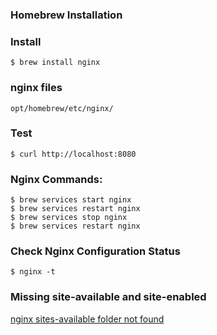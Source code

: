 ### Homebrew Installation

### Install
```vim
$ brew install nginx
```
### nginx files
```vim
opt/homebrew/etc/nginx/
```
### Test
```vim
$ curl http://localhost:8080
```
### Nginx Commands:
```vim
$ brew services start nginx
$ brew services restart nginx
$ brew services stop nginx
$ brew services restart nginx
```
### Check Nginx Configuration Status
```vim
$ nginx -t
```
### Missing site-available and site-enabled

[nginx sites-available folder not found](https://gist.github.com/sanrandry/bd4350a591f62eb259e48cd9fbfcd642)
